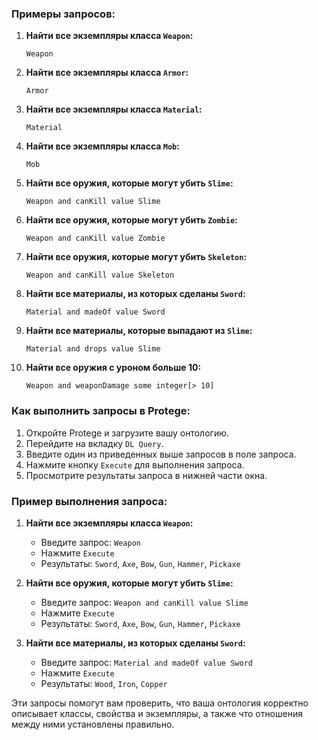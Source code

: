 ### Примеры запросов:

1. **Найти все экземпляры класса `Weapon`:**
   ```
   Weapon
   ```

2. **Найти все экземпляры класса `Armor`:**
   ```
   Armor
   ```

3. **Найти все экземпляры класса `Material`:**
   ```
   Material
   ```

4. **Найти все экземпляры класса `Mob`:**
   ```
   Mob
   ```

5. **Найти все оружия, которые могут убить `Slime`:**
   ```
   Weapon and canKill value Slime
   ```

6. **Найти все оружия, которые могут убить `Zombie`:**
   ```
   Weapon and canKill value Zombie
   ```

7. **Найти все оружия, которые могут убить `Skeleton`:**
   ```
   Weapon and canKill value Skeleton
   ```

8. **Найти все материалы, из которых сделаны `Sword`:**
   ```
   Material and madeOf value Sword
   ```

9. **Найти все материалы, которые выпадают из `Slime`:**
   ```
   Material and drops value Slime
   ```

10. **Найти все оружия с уроном больше 10:**
    ```
    Weapon and weaponDamage some integer[> 10]
    ```

### Как выполнить запросы в Protege:

1. Откройте Protege и загрузите вашу онтологию.
2. Перейдите на вкладку `DL Query`.
3. Введите один из приведенных выше запросов в поле запроса.
4. Нажмите кнопку `Execute` для выполнения запроса.
5. Просмотрите результаты запроса в нижней части окна.

### Пример выполнения запроса:

1. **Найти все экземпляры класса `Weapon`:**
   - Введите запрос: `Weapon`
   - Нажмите `Execute`
   - Результаты: `Sword`, `Axe`, `Bow`, `Gun`, `Hammer`, `Pickaxe`

2. **Найти все оружия, которые могут убить `Slime`:**
   - Введите запрос: `Weapon and canKill value Slime`
   - Нажмите `Execute`
   - Результаты: `Sword`, `Axe`, `Bow`, `Gun`, `Hammer`, `Pickaxe`

3. **Найти все материалы, из которых сделаны `Sword`:**
   - Введите запрос: `Material and madeOf value Sword`
   - Нажмите `Execute`
   - Результаты: `Wood`, `Iron`, `Copper`

Эти запросы помогут вам проверить, что ваша онтология корректно описывает классы, свойства и экземпляры, а также что отношения между ними установлены правильно.